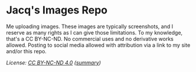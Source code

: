 # Jacq's Images Repo

Me uploading images. These images are typically screenshots, and I reserve as many rights as I can give those limitations. To my knowledge, that's a CC BY-NC-ND. No commercial uses and no derivative works allowed. Posting to social media allowed with attribution via a link to my site and/or this repo.

*License: [CC BY-NC-ND 4.0](https://creativecommons.org/licenses/by-nc-nd/4.0/legalcode) ([summary](https://creativecommons.org/licenses/by-nc-nd/4.0))*

